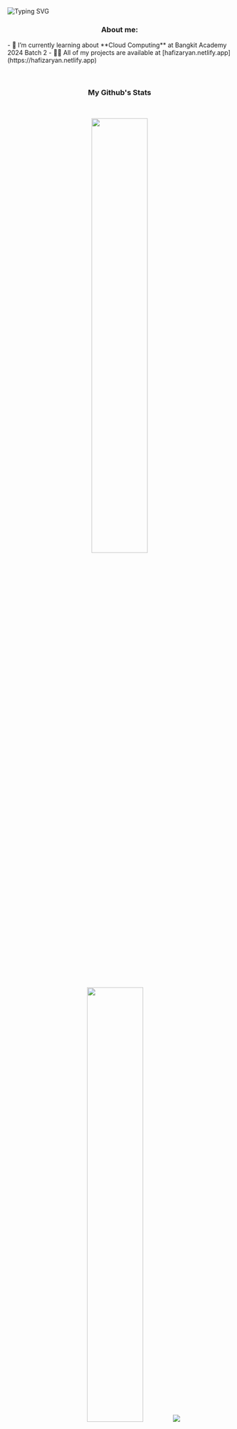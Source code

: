 <img align="center" src="https://readme-typing-svg.herokuapp.com?font=&size=25&duration=5001&pause=1000&color=F7F7F7&random=false&width=435&lines=Hi" alt="Typing SVG" />
<h3 align="center">About me:</h3>
<p align="left">- 🌱 I’m currently learning about **Cloud Computing** at Bangkit Academy 2024 Batch 2
- 👨‍💻 All of my projects are available at [hafizaryan.netlify.app](https://hafizaryan.netlify.app) </p>

<br>
<h3 align="center">My Github's Stats</h3>
<br>
<p align="center">
  <img height="50%" width="auto" src ="https://github-readme-stats.vercel.app/api?username=hafizaryan&show_icons=true&count_private=true&theme=darcula&hide_border=true&hide=issues,contribs&bg_color=00000000">
  <img height="50%" width="auto" src ="https://github-readme-stats.vercel.app/api/top-langs/?username=hafizaryan&layout=compact&hide_border=true&theme=darcula&bg_color=00000000&langs_count=6&hide=jupyter%20notebook,tex,css,php&exclude_repo=Pacman-AI">
  <img src ="https://github-readme-streak-stats.herokuapp.com?user=hafizaryan&theme=darcula&hide_border=true&background=FFFFFF00">
</p>
